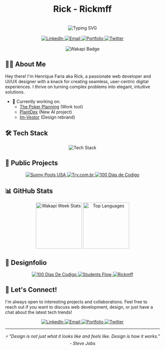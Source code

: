 <div align="center">
<h1>Rick - Rickmff</h1> 
</div>
<br />

<div align="center">
  <img src="https://readme-typing-svg.herokuapp.com?font=Fira+Code&size=24&duration=4000&pause=1000&color=00F7FF&center=true&vCenter=true&width=435&lines=React+%7C+Vue+%7C+TypeScript;Next.js+%7C+Nuxt.js+%7C+Node.js;UI%2FUX+Design+Enthusiast;Crafting+Digital+Experiences" alt="Typing SVG" />
</div>

<br />

<div align="center">
  <a href="https://www.linkedin.com/in/rickmff" target="_blank">
    <img src="https://img.shields.io/badge/LinkedIn-0077B5?style=for-the-badge&logo=linkedin&logoColor=white" alt="LinkedIn" />
  </a>
  
  <a href="mailto:m.rickmff@gmail.com" target="_blank">
    <img src="https://img.shields.io/badge/Gmail-D14836?style=for-the-badge&logo=gmail&logoColor=white" alt="Email" />
  </a>
  
  <a href="https://rickmff.com" target="_blank">
    <img src="https://img.shields.io/badge/Portfolio-00C7B7?style=for-the-badge&logo=netlify&logoColor=white" alt="Portfolio" />
  </a>
  
  <a href="https://twitter.com/rickmff" target="_blank">
    <img src="https://img.shields.io/badge/Twitter-1DA1F2?style=for-the-badge&logo=twitter&logoColor=white" alt="Twitter" />
  </a>
</div>

<br/>

<div align="center">
  <img src="https://wakapi.dev/api/badge/rickmff/interval:today?label=today" alt="Wakapi Badge" />
</div>

## 👨‍💻 About Me

Hey there! I'm Henrique Faria aka Rick, a passionate web developer and UI/UX designer with a knack for creating seamless, user-centric digital experiences. I thrive on turning complex problems into elegant, intuitive solutions.

- 🔭 Currently working on: 
  - [The Poker Planning](https://thepokerplanning.com) (Work tool)
  - [PlantDex](https://plantDex.pro) (New AI project)
  - [Im-Vestor](https://www.im-vestor.com/en) (Design rebrand)

## 🛠️ Tech Stack

<div align="center">
  <img src="https://skillicons.dev/icons?i=react,vue,ts,js,nodejs,nextjs,nuxtjs,astro,html,css,tailwind,figma," alt="Tech Stack" />
</div>

## 🌟 Public Projects

<div align="center">
  <a href="https://sunnypoolsusa.com/" target="_blank">
    <img src="https://img.shields.io/badge/Sunny_Pools_USA-00A0E3?style=for-the-badge&logo=vue.js&logoColor=white" alt="Sunny Pools USA" />
  </a>
  <a href="https://try.com.br/" target="_blank">
    <img src="https://img.shields.io/badge/Try.com.br-FF6B6B?style=for-the-badge&logo=next.js&logoColor=white" alt="Try.com.br" />
  </a>
  <a href="https://www.100diasdecodigo.dev/" target="_blank">
    <img src="https://img.shields.io/badge/100_Dias_de_Codigo-4CAF50?style=for-the-badge&logo=astro&logoColor=white" alt="100 Dias de Codigo" />
  </a>
</div>

## 📊 GitHub Stats

<div align="center">
    <img height="150px" src="https://github-readme-stats.vercel.app/api/wakatime?username=rickmff&api_domain=wakapi.dev&bg_color=20222A&border_color=20222A&title_color=41B883&icon_color=2F855A&text_color=ffffff&custom_title=Wakapi%20Week%20Stats&layout=compact" alt="Wakapi Week Stats" />
  <img height="150px" src="https://github-readme-stats.vercel.app/api/top-langs/?username=rickmff&layout=compact&theme=react&hide_border=true" alt="Top Languages" />
</div>

## 🎨 Designfolio

<div align="center">
  <a href="https://www.figma.com/design/eKlYykZ0b69vstg74vzxP4/100DiasDeCodigo?node-id=1-2&t=VLIluX1rXEYoYWwM-0" target="_blank">
    <img src="https://img.shields.io/badge/Figma-100_Dias_De_Codigo-F24E1E?style=for-the-badge&logo=figma&logoColor=white" alt="100 Dias De Codigo" />
  </a>
  <a href="https://www.figma.com/design/TjvvV00g47MGDGpym4hq33/Students-Flow?node-id=1-4&t=VLIluX1rXEYoYWwM-0" target="_blank">
    <img src="https://img.shields.io/badge/Figma-Students_Flow-F24E1E?style=for-the-badge&logo=figma&logoColor=white" alt="Students Flow" />
  </a>
  <a href="https://www.figma.com/design/lli0hrbfiMXMFETglN8dre/Rickmff-Portfolio?node-id=4-1952&t=ypZBvF3BoIOJhf3g-0" target="_blank">
    <img src="https://img.shields.io/badge/Figma-Rickmff-F24E1E?style=for-the-badge&logo=figma&logoColor=white" alt="Rickmff" />
  </a>
</div>

## 🤝 Let's Connect!

I'm always open to interesting projects and collaborations. Feel free to reach out if you want to discuss web development, design, or just have a chat about the latest tech trends!
<div align="center">
  <a href="https://www.linkedin.com/in/rickmff" target="_blank">
    <img src="https://img.shields.io/badge/LinkedIn-0077B5?style=for-the-badge&logo=linkedin&logoColor=white" alt="LinkedIn" />
  </a>
  
  <a href="mailto:m.rickmff@gmail.com" target="_blank">
    <img src="https://img.shields.io/badge/Gmail-D14836?style=for-the-badge&logo=gmail&logoColor=white" alt="Email" />
  </a>
  
  <a href="https://rickmff.com" target="_blank">
    <img src="https://img.shields.io/badge/Portfolio-00C7B7?style=for-the-badge&logo=netlify&logoColor=white" alt="Portfolio" />
  </a>
  
  <a href="https://twitter.com/rickmff" target="_blank">
    <img src="https://img.shields.io/badge/Twitter-1DA1F2?style=for-the-badge&logo=twitter&logoColor=white" alt="Twitter" />
  </a>
</div>

---

<div align="center">
  <i>⚡ "Design is not just what it looks like and feels like. Design is how it works." - Steve Jobs</i>
</div>
